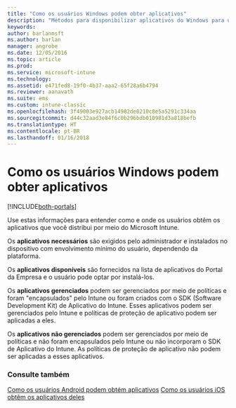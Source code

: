 ```yaml
---
title: "Como os usuários Windows podem obter aplicativos"
description: "Métodos para disponibilizar aplicativos do Windows para usuários"
keywords: 
author: barlanmsft
ms.author: barlan
manager: angrobe
ms.date: 12/05/2016
ms.topic: article
ms.prod: 
ms.service: microsoft-intune
ms.technology: 
ms.assetid: e471fed8-19f0-4b37-aaa2-65f28a6b4794
ms.reviewer: aanavath
ms.suite: ems
ms.custom: intune-classic
ms.openlocfilehash: 3f49003e927acb14982de0210c8e5a5291c334aa
ms.sourcegitcommit: d44c32aad3e84f6c0b296bdb010981d3a818befb
ms.translationtype: HT
ms.contentlocale: pt-BR
ms.lasthandoff: 01/16/2018
---
```

# <a name="how-your-windows-users-get-their-apps"></a>Como os usuários Windows podem obter aplicativos

[!INCLUDE[both-portals](./includes/note-for-both-portals.md)]

Use estas informações para entender como e onde os usuários obtêm os aplicativos que você distribui por meio do Microsoft Intune.

Os **aplicativos necessários** são exigidos pelo administrador e instalados no dispositivo com envolvimento mínimo do usuário, dependendo da plataforma.

Os **aplicativos disponíveis** são fornecidos na lista de aplicativos do Portal da Empresa e o usuário pode optar por instalá-los.

Os **aplicativos gerenciados** podem ser gerenciados por meio de políticas e foram "encapsulados" pelo Intune ou foram criados com o SDK (Software Development Kit) de Aplicativo do Intune. Esses aplicativos podem ser gerenciados pelo Intune e políticas de proteção de aplicativo podem ser aplicadas a eles.

Os **aplicativos não gerenciados** podem ser gerenciados por meio de políticas e não foram encapsulados pelo Intune ou não incorporam o SDK de Aplicativo do Intune. As políticas de proteção de aplicativo não podem ser aplicadas a esses aplicativos.

### <a name="see-also"></a>Consulte também
[Como os usuários Android podem obtém aplicativos](end-user-apps-android.md)
[Como os usuários iOS obtêm os aplicativos deles](end-user-apps-android.md)

